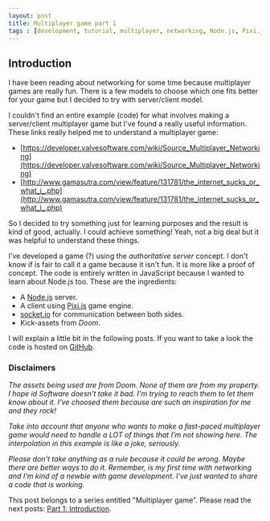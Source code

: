 ```yaml
---
layout: post
title: Multiplayer game part 1
tags : [development, tutorial, multiplayer, networking, Node.js, Pixi.js, socket.io]
---
```


## Introduction

I have been reading about networking for some time because multiplayer games are really fun. There is a few models to choose which one fits better for your game but I decided to try with server/client model.

I couldn't find an entire example (code) for what involves making a server/client multiplayer game but I've found a really useful information. These links really helped me to understand a multiplayer game:

- [https://developer.valvesoftware.com/wiki/Source_Multiplayer_Networking](https://developer.valvesoftware.com/wiki/Source_Multiplayer_Networking)
- [http://www.gamasutra.com/view/feature/131781/the_internet_sucks_or_what_i_.php](http://www.gamasutra.com/view/feature/131781/the_internet_sucks_or_what_i_.php)

So I decided to try something just for learning purposes and the result is kind of good, actually. I could achieve something! Yeah, not a big deal but it was helpful to understand these things.

I've developed a game (?) using the *authoritative server* concept. I don't know if is fair to call it a game because it isn't fun. It is more like a proof of concept. The code is entirely written in JavaScript because I wanted to learn about Node.js too. These are the ingredients:

- A [Node.js](https://nodejs.org/) server.
- A client using [Pixi.js](http://www.pixijs.com/) game engine.
- [socket.io](http://socket.io/) for communication between both sides.
- Kick-assets from *Doom*.

I will explain a little bit in the following posts. If you want to take a look the code is hosted on [GitHub](https://github.com/matiasbeckerle/doom-lgs).

### Disclaimers

*The assets being used are from Doom. None of them are from my property. I hope id Software doesn't take it bad. I'm trying to reach them to let them know about it. I've choosed them because are such an inspiration for me and they rock!*

*Take into account that anyone who wants to make a fast-paced multiplayer game would need to handle a LOT of things that I'm not showing here. The interpolation in this example is like a joke, seriously.*

*Please don't take anything as a rule because it could be wrong. Maybe there are better ways to do it. Remember, is my first time with networking and I'm kind of a newbie with game development. I've just wanted to share a code that is working.*

<div class="message">
	This post belongs to a series entitled "Multiplayer game". Please read the next posts: <a href="/2015/05/24/multiplayer-game-part-1">Part 1: Introduction</a>.
</div>